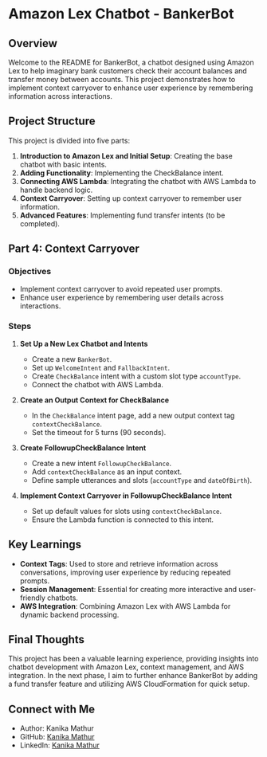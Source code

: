 # Amazon Lex Chatbot - BankerBot

## Overview

Welcome to the README for BankerBot, a chatbot designed using Amazon Lex to help imaginary bank customers check their account balances and transfer money between accounts. This project demonstrates how to implement context carryover to enhance user experience by remembering information across interactions.

## Project Structure

This project is divided into five parts:
1. **Introduction to Amazon Lex and Initial Setup**: Creating the base chatbot with basic intents.
2. **Adding Functionality**: Implementing the CheckBalance intent.
3. **Connecting AWS Lambda**: Integrating the chatbot with AWS Lambda to handle backend logic.
4. **Context Carryover**: Setting up context carryover to remember user information.
5. **Advanced Features**: Implementing fund transfer intents (to be completed).

## Part 4: Context Carryover

### Objectives
- Implement context carryover to avoid repeated user prompts.
- Enhance user experience by remembering user details across interactions.

### Steps

1. **Set Up a New Lex Chatbot and Intents**
   - Create a new `BankerBot`.
   - Set up `WelcomeIntent` and `FallbackIntent`.
   - Create `CheckBalance` intent with a custom slot type `accountType`.
   - Connect the chatbot with AWS Lambda.

2. **Create an Output Context for CheckBalance**
   - In the `CheckBalance` intent page, add a new output context tag `contextCheckBalance`.
   - Set the timeout for 5 turns (90 seconds).

3. **Create FollowupCheckBalance Intent**
   - Create a new intent `FollowupCheckBalance`.
   - Add `contextCheckBalance` as an input context.
   - Define sample utterances and slots (`accountType` and `dateOfBirth`).

4. **Implement Context Carryover in FollowupCheckBalance Intent**
   - Set up default values for slots using `contextCheckBalance`.
   - Ensure the Lambda function is connected to this intent.


## Key Learnings

- **Context Tags**: Used to store and retrieve information across conversations, improving user experience by reducing repeated prompts.
- **Session Management**: Essential for creating more interactive and user-friendly chatbots.
- **AWS Integration**: Combining Amazon Lex with AWS Lambda for dynamic backend processing.

## Final Thoughts

This project has been a valuable learning experience, providing insights into chatbot development with Amazon Lex, context management, and AWS integration. In the next phase, I aim to further enhance BankerBot by adding a fund transfer feature and utilizing AWS CloudFormation for quick setup.

## Connect with Me

- Author: Kanika Mathur
- GitHub: [Kanika Mathur](https://github.com/KanikaGenesis)
- LinkedIn: [Kanika Mathur](https://www.linkedin.com/in/kanika-mathur-083080121/)

